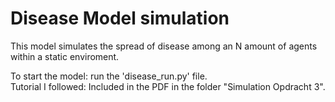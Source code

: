 # Disease Model simulation

This model simulates the spread of disease among an N amount of agents within a static enviroment.

To start the model: run the 'disease_run.py' file. \
Tutorial I followed: Included in the PDF in the folder "Simulation Opdracht 3".

